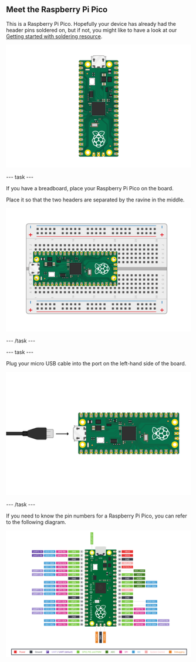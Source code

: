 ## Meet the Raspberry Pi Pico

This is a Raspberry Pi Pico. Hopefully your device has already had the header pins soldered on, but if not, you might like to have a look at our [Getting started with soldering resource](https://projects.raspberrypi.org/en/projects/getting-started-with-soldering).

![Raspberry Pi Pico](images/Pico-Top-Headers.png)

--- task ---

If you have a breadboard, place your Raspberry Pi Pico on the board.

Place it so that the two headers are separated by the ravine in the middle.

![Pico board on a breadboard](images/Pico-Top-Breadboard.png)

--- /task ---

--- task ---
 
Plug your micro USB cable into the port on the left-hand side of the board.

![Micro USB cable being plugged into the Pico](images/Pico-Top-Plug-v2.png)

--- /task ---

If you need to know the pin numbers for a Raspberry Pi Pico, you can refer to the following diagram.

![Pinout of a Raspberry Pi Pico](images/Pico-R3-Pinout.png)
